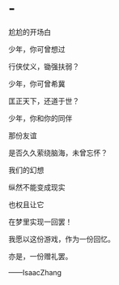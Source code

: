 # -
尬尬的开场白

少年，你可曾想过

行侠仗义，锄强扶弱？

少年，你可曾希冀

匡正天下，还道于世？

少年，你和你的同伴

那份友谊

是否久久萦绕脑海，未曾忘怀？

我们的幻想

纵然不能变成现实

也权且让它

在梦里实现一回罢！

我愿以这份游戏，作为一份回忆。

亦是，一份赠礼罢。



——IsaacZhang
